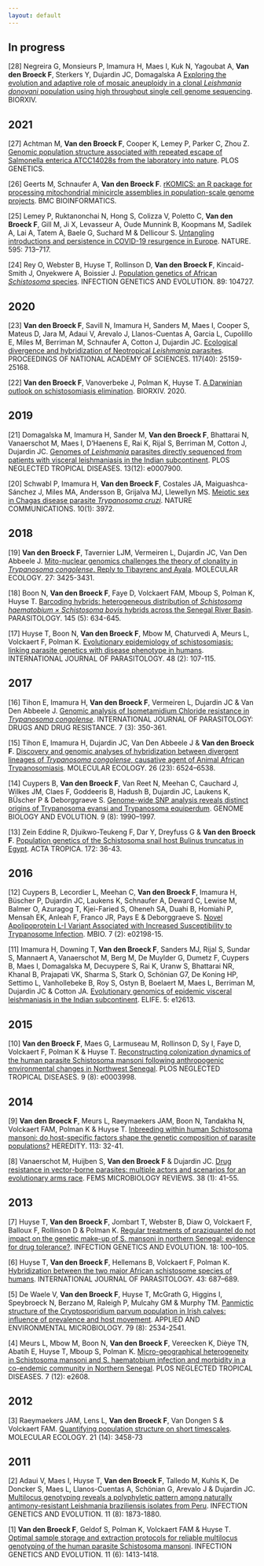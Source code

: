 ```yaml
---
layout: default
---
```


## In progress
[28] Negreira G, Monsieurs P, Imamura H, Maes I, Kuk N, Yagoubat A, **Van den Broeck F**, Sterkers Y, Dujardin JC, Domagalska A [Exploring the evolution and adaptive role of mosaic aneuploidy in a clonal *Leishmania donovani* population using high throughput single cell genome sequencing](https://doi.org/10.1101/2020.03.05.976233). BIORXIV.

## 2021
[27] Achtman M, **Van den Broeck F**, Cooper K, Lemey P, Parker C, Zhou Z. [Genomic population structure associated with repeated escape of Salmonella enterica ATCC14028s from the laboratory into nature](). PLOS GENETICS.

[26] Geerts M, Schnaufer A, **Van den Broeck F**. [rKOMICS: an R package for processing mitochondrial minicircle assemblies in population-scale genome projects](). BMC BIOINFORMATICS.

[25] Lemey P, Ruktanonchai N, Hong S, Colizza V, Poletto C, **Van den Broeck F**, Gill M, Ji X, Levasseur A, Oude Munnink B, Koopmans M, Sadilek A, Lai A, Tatem A, Baele G, Suchard M & Dellicour S. [Untangling introductions and persistence in COVID-19 resurgence in Europe](https://www.nature.com/articles/s41586-021-03754-2). NATURE. 595: 713–717.

[24] Rey O, Webster B, Huyse T, Rollinson D, **Van den Broeck F**, Kincaid-Smith J, Onyekwere A, Boissier J. [Population genetics of African *Schistosoma* species](https://www.sciencedirect.com/science/article/abs/pii/S1567134821000241#!). INFECTION GENETICS AND EVOLUTION. 89: 104727.

## 2020
[23] **Van den Broeck F**, Savill N, Imamura H, Sanders M, Maes I, Cooper S, Mateus D, Jara M, Adaui V, Arevalo J, Llanos-Cuentas A, Garcia L, Cupolillo E, Miles M, Berriman M, Schnaufer A, Cotton J, Dujardin JC. [Ecological divergence and hybridization of Neotropical *Leishmania* parasites](https://www.pnas.org/content/early/2020/09/18/1920136117). PROCEEDINGS OF NATIONAL ACADEMY OF SCIENCES. 117(40): 25159-25168.

[22] **Van den Broeck F**, Vanoverbeke J, Polman K, Huyse T. [A Darwinian outlook on schistosomiasis elimination](https://doi.org/10.1101/2020.10.28.358523). BIORXIV. 2020.

## 2019
[21] Domagalska M, Imamura H, Sander M, **Van den Broeck F**, Bhattarai N, Vanaerschot M, Maes I, D’Haenens E, Rai K, Rijal S, Berriman M, Cotton J, Dujardin JC. [Genomes of *Leishmania* parasites directly sequenced from patients with visceral leishmaniasis in the Indian subcontinent](https://doi.org/10.1371/journal.pntd.0007900). PLOS NEGLECTED TROPICAL DISEASES. 13(12): e0007900.

[20] Schwabl P, Imamura H, **Van den Broeck F**, Costales JA, Maiguashca-Sánchez J, Miles MA, Andersson B, Grijalva MJ, Llewellyn MS. [Meiotic sex in Chagas disease parasite *Trypanosoma cruzi*](https://10.1038/s41467-019-11771-z). NATURE COMMUNICATIONS. 10(1): 3972.

## 2018
[19] **Van den Broeck F**, Tavernier LJM, Vermeiren L, Dujardin JC, Van Den Abbeele J. [Mito-nuclear genomics challenges the theory of clonality in *Trypanosoma congolense*. Reply to Tibayrenc and Ayala](https://onlinelibrary.wiley.com/doi/full/10.1111/mec.14809). MOLECULAR ECOLOGY. 27: 3425-3431.

[18] Boon N, **Van den Broeck F**, Faye D, Volckaert FAM, Mboup S, Polman K, Huyse T. [Barcoding hybrids: heterogeneous distribution of *Schistosoma haematobium × Schistosoma bovis* hybrids across the Senegal River Basin](https://doi.org/10.1017/S0031182018000525). PARASITOLOGY. 145 (5): 634-645.

[17] Huyse T, Boon N, **Van den Broeck F**, Mbow M, Chaturvedi A, Meurs L, Volckaert F, Polman K. [Evolutionary epidemiology of schistosomiasis: linking parasite genetics with disease phenotype in humans](https://doi.org/10.1016/j.ijpara.2017.07.010). INTERNATIONAL JOURNAL OF PARASITOLOGY. 48 (2): 107-115.

## 2017
[16] Tihon E, Imamura H, **Van den Broeck F**, Vermeiren L, Dujardin JC & Van Den Abbeele J. [Genomic analysis of Isometamidium Chloride resistance in *Trypanosoma congolense*](https://doi.org/10.1016/j.ijpddr.2017.10.002). INTERNATIONAL JOURNAL OF PARASITOLOGY: DRUGS AND DRUG RESISTANCE. 7 (3): 350-361.

[15] Tihon E, Imamura H, Dujardin JC, Van Den Abbeele J & **Van den Broeck F**. [Discovery and genomic analyses of hybridization between divergent lineages of *Trypanosoma congolense*, causative agent of Animal African Trypanosomiasis](http://onlinelibrary.wiley.com/doi/10.1111/mec.14271/abstract). MOLECULAR ECOLOGY. 26 (23): 6524–6538.

[14] Cuypers B, **Van den Broeck F**, Van Reet N, Meehan C, Cauchard J, Wilkes JM, Claes F, Goddeeris B, Hadush B, Dujardin JC, Laukens K, BÜscher P & Deborggraeve S. [Genome-wide SNP analysis reveals distinct origins of Trypanosoma evansi and Trypanosoma equiperdum](https://doi.org/10.1093/gbe/evx102). GENOME BIOLOGY AND EVOLUTION. 9 (8): 1990–1997.

[13] Zein Eddine R, Djuikwo-Teukeng F, Dar Y, Dreyfuss G & **Van den Broeck F**. [Population genetics of the Schistosoma snail host Bulinus truncatus in Egypt](https://doi.org/10.1016/j.actatropica.2017.04.002). ACTA TROPICA. 172: 36-43.

## 2016
[12] Cuypers B, Lecordier L, Meehan C, **Van den Broeck F**, Imamura H, Büscher P, Dujardin JC, Laukens K, Schnaufer A, Deward C, Lewise M, Balmer O, Azuragog T, Kjei-Faried S, Oheneh SA, Duahi B, Homiahi P, Mensah EK, Anleah F, Franco JR, Pays E & Deborggraeve S. [Novel Apolipoprotein L-I Variant Associated with Increased Susceptibility to Trypanosome Infection](https://doi.org/10.1128/mBio.02198-15). MBIO. 7 (2): e02198-15.

[11] Imamura H, Downing T, **Van den Broeck F**, Sanders MJ, Rijal S, Sundar S, Mannaert A, Vanaerschot M, Berg M, De Muylder G, Dumetz F, Cuypers B, Maes I, Domagalska M, Decuypere S, Rai K, Uranw S, Bhattarai NR, Khanal B, Prajapati VK, Sharma S, Stark O, Schönian G7, De Koning HP, Settimo L, Vanhollebeke B, Roy S, Ostyn B, Boelaert M, Maes L, Berriman M, Dujardin JC & Cotton JA. [Evolutionary genomics of epidemic visceral leishmaniasis in the Indian subcontinent](https://doi.org/10.7554/eLife.12613). ELIFE. 5: e12613.

## 2015
[10]	**Van den Broeck F**, Maes G, Larmuseau M, Rollinson D, Sy I, Faye D, Volckaert F, Polman K & Huyse T. [Reconstructing colonization dynamics of the human parasite Schistosoma mansoni following anthropogenic environmental changes in Northwest Senegal](https://doi.org/10.1371/journal.pntd.0003998). PLOS NEGLECTED TROPICAL DISEASES. 9 (8): e0003998.

## 2014
[9]	**Van den Broeck F**, Meurs L, Raeymaekers JAM, Boon N, Tandakha N, Volckaert FAM, Polman K & Huyse T. [Inbreeding within human Schistosoma mansoni: do host-specific factors shape the genetic composition of parasite populations?](https://doi.org/10.1038/hdy.2014.13) HEREDITY. 113: 32-41.

[8] Vanaerschot M, Huijben S, **Van den Broeck F** & Dujardin JC. [Drug resistance in vector-borne parasites: multiple actors and scenarios for an evolutionary arms race](https://doi.org/10.1111/1574-6976.12032). FEMS MICROBIOLOGY REVIEWS. 38 (1): 41-55.

## 2013
[7] Huyse T, **Van den Broeck F**, Jombart T, Webster B, Diaw O, Volckaert F, Balloux F, Rollinson D & Polman K. [Regular treatments of praziquantel do not impact on the genetic make-up of S. mansoni in northern Senegal: evidence for drug tolerance?](https://doi.org/10.1016/j.meegid.2013.05.007). INFECTION GENETICS AND EVOLUTION. 18: 100–105.

[6] Huyse T, **Van den Broeck F**, Hellemans B, Volckaert F, Polman K. [Hybridization between the two major African schistosome species of humans](https://doi.org/10.1016/j.ijpara.2013.04.001). INTERNATIONAL JOURNAL OF PARASITOLOGY. 43: 687–689.

[5] De Waele V, **Van den Broeck F**, Huyse T, McGrath G, Higgins I, Speybroeck N, Berzano M, Raleigh P, Mulcahy GM & Murphy TM. [Panmictic structure of the Cryptosporidium parvum population in Irish calves: influence of prevalence and host movement](https://doi.org/10.1128/AEM.03613-12). APPLIED AND ENVIRONMENTAL MICROBIOLOGY. 79 (8): 2534-2541.

[4] Meurs L, Mbow M, Boon N, **Van den Broeck F**, Vereecken K, Dièye TN, Abatih E, Huyse T, Mboup S, Polman K. [Micro-geographical heterogeneity in Schistosoma mansoni and S. haematobium infection and morbidity in a co-endemic community in Northern Senegal](https://doi.org/10.1371/journal.pntd.0002608). PLOS NEGLECTED TROPICAL DISEASES. 7 (12): e2608.

## 2012
[3] Raeymaekers JAM, Lens L, **Van den Broeck F**, Van Dongen S & Volckaert FAM. [Quantifying population structure on short timescales](https://doi.org/10.1111/j.1365-294X.2012.05628.x). MOLECULAR ECOLOGY. 21 (14): 3458-73

## 2011
[2] Adaui V, Maes I, Huyse T, **Van den Broeck F**, Talledo M, Kuhls K, De Doncker S, Maes L, Llanos-Cuentas A, Schönian G, Arevalo J & Dujardin JC. [Multilocus genotyping reveals a polyphyletic pattern among naturally antimony-resistant Leishmania braziliensis isolates from Peru](10.1016/j.meegid.2011.08.008). INFECTION GENETICS AND EVOLUTION. 11 (8): 1873-1880.

[1] **Van den Broeck F**, Geldof S, Polman K, Volckaert FAM & Huyse T. [Optimal sample storage and extraction protocols for reliable multilocus genotyping of the human parasite Schistosoma mansoni](10.1016/j.meegid.2011.05.006). INFECTION GENETICS AND EVOLUTION. 11 (6): 1413-1418.
